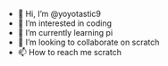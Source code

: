 - 👋 Hi, I’m @yoyotastic9
- 👀 I’m interested in coding
- 🌱 I’m currently learning pi
- 💞️ I’m looking to collaborate on scratch
- 📫 How to reach me scratch

<!---
yoyotastic9/yoyotastic9 is a ✨ special ✨ repository because its `README.md` (this file) appears on your GitHub profile.
You can click the Preview link to take a look at your changes.
--->
